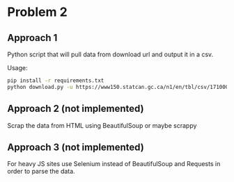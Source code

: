 Problem 2
=========

Approach 1
----------
Python script that will pull data from download url and output it in a csv.

Usage:

```bash
pip install -r requirements.txt
python download.py -u https://www150.statcan.gc.ca/n1/en/tbl/csv/17100009-eng.zip
```


Approach 2 (not implemented)
----------------------------
Scrap the data from HTML using BeautifulSoup or maybe scrappy 


Approach 3 (not implemented)
----------------------------
For heavy JS sites use Selenium instead of BeautifulSoup and Requests in order to parse the data.
